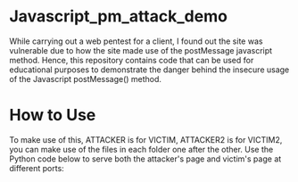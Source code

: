 # Javascript_pm_attack_demo
While carrying out a web pentest for a client, I found out the site was vulnerable due to how the site made use of the postMessage javascript method. Hence, this repository contains code that can be used for educational purposes to demonstrate the danger behind the insecure usage of the Javascript postMessage() method. 

# How to Use
To make use of this, ATTACKER is for VICTIM, ATTACKER2 is for VICTIM2, you can make use of the files in each folder one after the other.
Use the Python code below to serve both the attacker's page and victim's page at different ports:
```$ python3 -m http.server <port>
```
